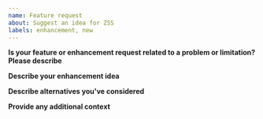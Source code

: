 ```yaml
---
name: Feature request
about: Suggest an idea for ZSS
labels: enhancement, new
---
```


<!-- Thanks for deciding to open an issue. Before submitting, please complete the following information. -->

**Is your feature or enhancement request related to a problem or limitation? Please describe**

<!-- A clear and concise description of the problem or limitation. Example: I'm frustrated when [...] happens, or I wish I was able to [...] with Zowe -->

**Describe your enhancement idea**

<!-- A clear and concise description of what you want to happen, such as the task you are trying to complete. -->
<!-- Please attach images or references if it helps you describe what you'd like -->

**Describe alternatives you've considered**

<!-- A clear and concise description of any alternative solutions or workarounds you've used to overcome the problem or limitation. -->

**Provide any additional context**

<!-- Add any other context (code snippets, error messages, sample outputs, screenshots) about the request here. -->


